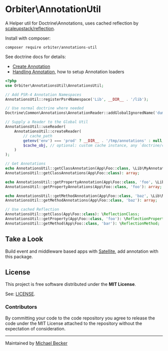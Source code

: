# Orbiter\AnnotationUtil

A Helper util for Doctrine\Annotations, uses cached reflection by [scaleupstack/reflection](https://packagist.org/packages/scaleupstack/reflection).

Install with composer:

    composer require orbiter/annotations-util  
 
See doctrine docs for details:

- [Create Annotation](https://www.doctrine-project.org/projects/doctrine-annotations/en/1.6/index.html#reading-annotations)
- [Handling Annotation](https://www.doctrine-project.org/projects/doctrine-annotations/en/1.6/annotations.html#handling-annotations), how to setup Annotation loaders

```php
<?php
use Orbiter\AnnotationsUtil\AnnotationsUtil;

// Add PSR-4 Annotation Namespaces
AnnotationsUtil::registerPsr4Namespace('Lib', __DIR__ . '/lib');

// Use normal doctrine where needed
Doctrine\Common\Annotations\AnnotationReader::addGlobalIgnoredName('dummy');

// Supply a Reader to the Global Util
AnnotationsUtil::useReader(
    AnnotationsUtil::createReader(
        // cache_path
        getenv('env') === 'prod' ? __DIR__ . '/tmp/annotations' : null, getenv('env') === 'prod',
        $cache_obj, // optional: custom cache instance, any `doctrine/cache`
    )
);

// Get Annotations
echo AnnotationsUtil::getClassAnnotation(App\Foo::class, \Lib\MyAnnotation::class)->myProperty;
AnnotationsUtil::getClassAnnotations(App\Foo::class): array;

echo AnnotationsUtil::getPropertyAnnotation(App\Foo::class, 'foo', \Lib\MyAnnotation::class)->myProperty;
AnnotationsUtil::getPropertyAnnotations(App\Foo::class, 'foo'): array;

echo AnnotationsUtil::getMethodAnnotation(App\Foo::class, 'baz', \Lib\MyAnnotation::class)->myProperty;
AnnotationsUtil::getMethodAnnotations(App\Foo::class, 'baz'): array;

// Use cached Reflection
AnnotationsUtil::getClass(App\Foo::class): \ReflectionClass;
AnnotationsUtil::getProperty(App\Foo::class, 'foo'): \ReflectionProperty;
AnnotationsUtil::getMethod(App\Foo::class, 'bar'): \ReflectionMethod;
```

## Take a Look

Build event and middleware based apps with [Satellite](https://github.com/bemit/satellite-app), add annotation with this package.

## License

This project is free software distributed under the **MIT License**.

See: [LICENSE](LICENSE).

### Contributors

By committing your code to the code repository you agree to release the code under the MIT License attached to the repository without the expectation of consideration.

***

Maintained by [Michael Becker](https://mlbr.xyz)
